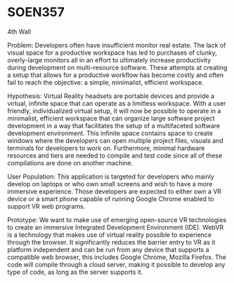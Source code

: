 # SOEN357

4th Wall

Problem: Developers often have insufficient monitor real estate. The lack of visual space for a productive workspace has led to purchases of clunky, overly-large monitors all in an effort to ultimately increase productivity during development on multi-resource software. These attempts at creating a setup that allows for a productive workflow has become costly and often fail to reach the objective: a simple, minimalist, efficient workspace. 

Hypothesis: Virtual Reality headsets are portable devices and provide a virtual, infinite space that can operate as a limitless workspace. With a user friendly, individualized virtual setup, it will now be possible to operate in a minimalist, efficient workspace that can organize large software project development in a way that facilitates the setup of a multifaceted software development environment.  This infinite space contains space to create windows where the developers can open multiple project files, visuals and terminals for developers to work on. Furthermore, minimal hardware resources and tiers are needed to compile and test code since all of these compilations are done on another machine.

User Population: This application is targeted for developers who mainly develop on laptops or who own small screens and wish to have a more immersive experience. Those developers are expected to either own a VR device or a smart phone capable of running Google Chrome enabled to support VR web programs.

Prototype: We want to make use of emerging open-source VR technologies to create an immersive Integrated Development Environment (IDE). WebVR is a technology that makes use of virtual reality possible to experience through the browser. It significantly reduces the barrier entry to VR as it platform independent and can be run from any device that supports a compatible web browser, this includes Google Chrome, Mozilla Firefox. The code will compile through a cloud server, making it possible to develop any type of code, as long as the server supports it.
